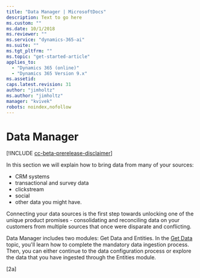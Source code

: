```yaml
---
title: "Data Manager | MicrosoftDocs"
description: Text to go here
ms.custom: ""
ms.date: 10/1/2018
ms.reviewer: ""
ms.service: "dynamics-365-ai"
ms.suite: ""
ms.tgt_pltfrm: ""
ms.topic: "get-started-article"
applies_to: 
  - "Dynamics 365 (online)"
  - "Dynamics 365 Version 9.x"
ms.assetid: 
caps.latest.revision: 31
author: "jimholtz"
ms.author: "jimholtz"
manager: "kvivek"
robots: noindex,nofollow
---
```

# Data Manager

[!INCLUDE [cc-beta-prerelease-disclaimer](../includes/cc-beta-prerelease-disclaimer.md)]

In this section we will explain how to bring data from many of your sources: 
- CRM systems
- transactional and survey data
- clickstream
- social
- other data you might have. 

Connecting your data sources is the first step towards unlocking one of the unique product promises - consolidating and reconciling data on your customers from multiple sources that once were disparate and conflicting. 

Data Manager includes two modules: Get Data and Entities. In the [Get Data](pm-get-data.md) topic, you'll learn how to complete the mandatory data ingestion process. Then, you can either continue to the data configuration process or explore the data that you have ingested through the Entities module.

[2a]


